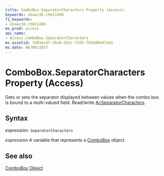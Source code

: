 ```yaml
---
title: ComboBox.SeparatorCharacters Property (Access)
keywords: vbaac10.chm11498
f1_keywords:
- vbaac10.chm11498
ms.prod: access
api_name:
- Access.ComboBox.SeparatorCharacters
ms.assetid: 7a91ecdf-35e0-d32c-7355-7656d9ed7ad1
ms.date: 06/08/2017
---
```



# ComboBox.SeparatorCharacters Property (Access)

Gets or sets the separator displayed between values when the combo box is bound to a multi-valued field. Read/write [AcSeparatorCharacters](Access.AcSeparatorCharacters.md).


## Syntax

 _expression_. `SeparatorCharacters`

 _expression_ A variable that represents a [ComboBox](./Access.ComboBox.md) object.


## See also


[ComboBox Object](Access.ComboBox.md)

